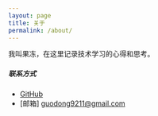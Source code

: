 ```yaml
---
layout: page
title: 关于
permalink: /about/
---
```


我叫果冻，在这里记录技术学习的心得和思考。

##### 联系方式

* [GitHub](https://github.com/jellor)
* [邮箱] guodong9211@gmail.com
